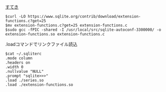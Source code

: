 [すてき](https://wave.hatenablog.com/entry/2018/05/28/185000)


```
$curl -LO https://www.sqlite.org/contrib/download/extension-functions.c?get=25
$mv extension-functions.c?get=25 extension-functions.c
$sudo gcc -fPIC -shared -I /usr/local/src/sqlite-autoconf-3300000/ -o extension-functions.so extension-functions.c
```

.loadコマンドでリンクファイル読込

```
$cat ~/.sqliterc
.mode column
.headers on
.width 0
.nullvalue "NULL"
.prompt "sqlite>>>"
.load ./series.so
.load ./extension-functions.so
```
